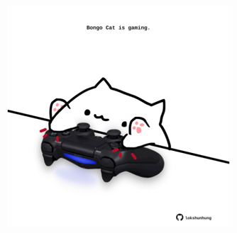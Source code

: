 <!-- built at 11/11/2023, 03:04:06 UTC -->
<p align="center">
  <img width="500" height="500" src="./ReadmeImage.svg">
</p>
